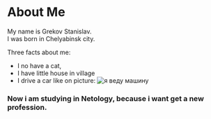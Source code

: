# About Me
My name is Grekov Stanislav.  
I was born in Chelyabinsk city.  

Three facts about me:
* I no have a cat,
* I have little house in village
* I drive a car like on picture:
![я веду машину](https://assets.avtocod.ru/storage/images/bistro-vodit.jpg)

### Now i am studying in Netology, because i want  get a new profession.